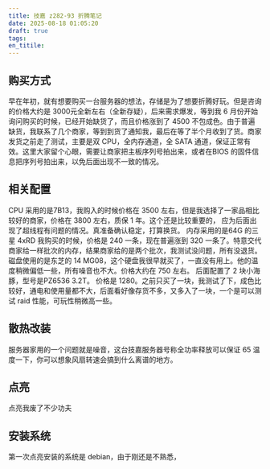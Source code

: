 ```yaml
---
title: 技嘉 z282-93 折腾笔记
date: 2025-08-18 01:05:20
draft: true
tags:
en_titile: 
---
```


## 购买方式

早在年初，就有想要购买一台服务器的想法，存储是为了想要折腾好玩。但是咨询的价格大约是 3000元全新左右（全新存疑），后来需求爆发，等到我 6 月份开始询问购买的时候，已经开始缺货了，而且价格涨到了 4500 不包成色。由于普遍缺货，我联系了几个商家，等到到货了通知我，最后在等了半个月收到了货。商家发货之前走了测试，主要是双 CPU，全内存通道，全 SATA 通道，保证正常有效。这里大家留个心眼，需要让商家把主板序列号拍出来，或者在BIOS 的固件信息把序列号拍出来，以免后面出现不一致的情况。

## 相关配置
CPU 采用的是7B13，我购入的时候价格在 3500 左右，但是我选择了一家品相比较好的商家，价格在 3800 左右，质保 1 年。这个还是比较重要的， 应为后面出现了超线程有问题的情况。真准备确认稳定，打算换货。
内存采用的是64G 的三星 4xRD 我购买的时候，价格是 240 一条，现在普遍涨到 320 一条了。特意交代商家给一样批次的内存，结果商家给的是两个批次，我测试没问题，所有没退货。
磁盘使用的是东芝的 14 MG08，这个硬盘我很早就买了，一直没有用上。他的温度稍微偏低一些，所有噪音也不大。价格大约在 750 左右。
后面配置了 2 块小海豚，型号是PZ6536 3.2T。 价格是 1280。之前只买了一块，我测试了下，成色比较好，通电和使用量都不大，后面看好像存货不多，又多入了一块，一个是可以测试 raid 性能，可玩性稍微高一些。

## 散热改装
服务器家用的一个问题就是噪音，这台技嘉服务器号称全功率释放可以保证 65 温度一下，你可以想象风扇转速会搞到什么离谱的地方。


## 点亮
点亮我废了不少功夫 

## 安装系统
第一次点亮安装的系统是 debian，由于刚还是不熟悉，


